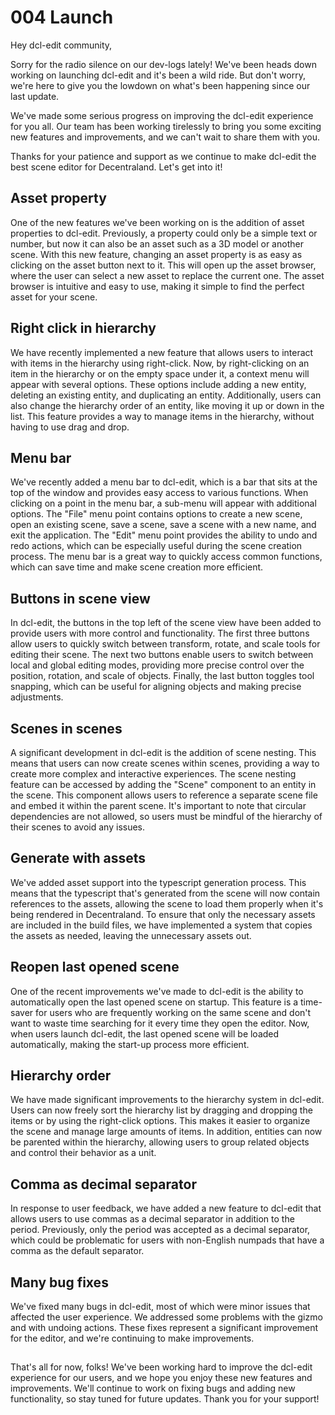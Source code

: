 # 004 Launch

Hey dcl-edit community,

Sorry for the radio silence on our dev-logs lately! We've been heads down working on launching dcl-edit and it's been a wild ride. But don't worry, we're here to give you the lowdown on what's been happening since our last update.

We've made some serious progress on improving the dcl-edit experience for you all. Our team has been working tirelessly to bring you some exciting new features and improvements, and we can't wait to share them with you.

Thanks for your patience and support as we continue to make dcl-edit the best scene editor for Decentraland. Let's get into it!

## Asset property
One of the new features we've been working on is the addition of asset properties to dcl-edit. Previously, a property could only be a simple text or number, but now it can also be an asset such as a 3D model or another scene. With this new feature, changing an asset property is as easy as clicking on the asset button next to it. This will open up the asset browser, where the user can select a new asset to replace the current one. The asset browser is intuitive and easy to use, making it simple to find the perfect asset for your scene. 

## Right click in hierarchy
We have recently implemented a new feature that allows users to interact with items in the hierarchy using right-click. Now, by right-clicking on an item in the hierarchy or on the empty space under it, a context menu will appear with several options. These options include adding a new entity, deleting an existing entity, and duplicating an entity. Additionally, users can also change the hierarchy order of an entity, like moving it up or down in the list. This feature provides a way to manage items in the hierarchy, without having to use drag and drop.

## Menu bar
We've recently added a menu bar to dcl-edit, which is a bar that sits at the top of the window and provides easy access to various functions. When clicking on a point in the menu bar, a sub-menu will appear with additional options. The "File" menu point contains options to create a new scene, open an existing scene, save a scene, save a scene with a new name, and exit the application. The "Edit" menu point provides the ability to undo and redo actions, which can be especially useful during the scene creation process. The menu bar is a great way to quickly access common functions, which can save time and make scene creation more efficient.

## Buttons in scene view
In dcl-edit, the buttons in the top left of the scene view have been added to provide users with more control and functionality. The first three buttons allow users to quickly switch between transform, rotate, and scale tools for editing their scene. The next two buttons enable users to switch between local and global editing modes, providing more precise control over the position, rotation, and scale of objects. Finally, the last button toggles tool snapping, which can be useful for aligning objects and making precise adjustments. 

## Scenes in scenes
A significant development in dcl-edit is the addition of scene nesting. This means that users can now create scenes within scenes, providing a way to create more complex and interactive experiences. The scene nesting feature can be accessed by adding the "Scene" component to an entity in the scene. This component allows users to reference a separate scene file and embed it within the parent scene. It's important to note that circular dependencies are not allowed, so users must be mindful of the hierarchy of their scenes to avoid any issues.

## Generate with assets
We've added asset support into the typescript generation process. This means that the typescript that's generated from the scene will now contain references to the assets, allowing the scene to load them properly when it's being rendered in Decentraland. To ensure that only the necessary assets are included in the build files, we have implemented a system that copies the assets as needed, leaving the unnecessary assets out.

## Reopen last opened scene
One of the recent improvements we've made to dcl-edit is the ability to automatically open the last opened scene on startup. This feature is a time-saver for users who are frequently working on the same scene and don't want to waste time searching for it every time they open the editor. Now, when users launch dcl-edit, the last opened scene will be loaded automatically, making the start-up process more efficient.

## Hierarchy order
We have made significant improvements to the hierarchy system in dcl-edit. Users can now freely sort the hierarchy list by dragging and dropping the items or by using the right-click options. This makes it easier to organize the scene and manage large amounts of items. In addition, entities can now be parented within the hierarchy, allowing users to group related objects and control their behavior as a unit.

## Comma as decimal separator
In response to user feedback, we have added a new feature to dcl-edit that allows users to use commas as a decimal separator in addition to the period. Previously, only the period was accepted as a decimal separator, which could be problematic for users with non-English numpads that have a comma as the default separator.

## Many bug fixes
We've fixed many bugs in dcl-edit, most of which were minor issues that affected the user experience. We addressed some problems with the gizmo and with undoing actions. These fixes represent a significant improvement for the editor, and we're continuing to make improvements.


##

That's all for now, folks! We've been working hard to improve the dcl-edit experience for our users, and we hope you enjoy these new features and improvements. We'll continue to work on fixing bugs and adding new functionality, so stay tuned for future updates. Thank you for your support!
